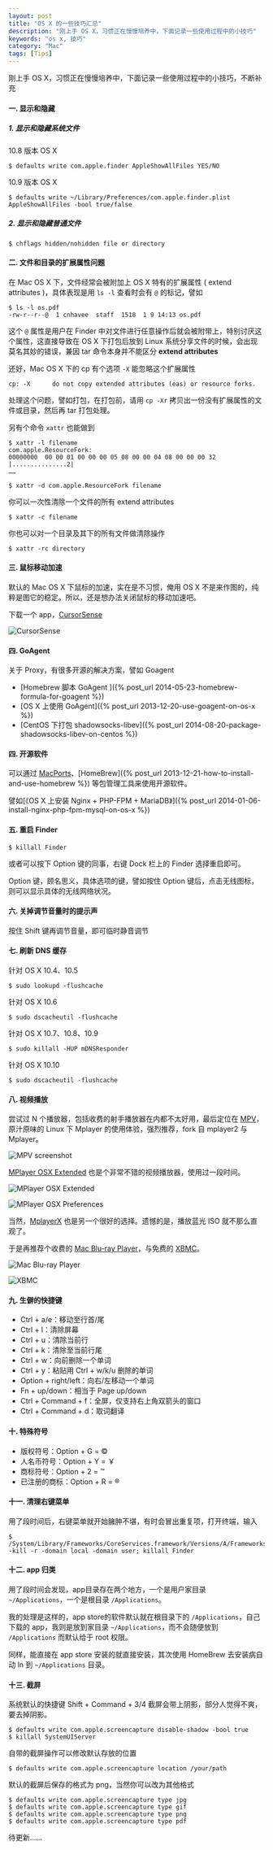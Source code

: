 ```yaml
---
layout: post
title: "OS X 的一些技巧汇总"
description: "刚上手 OS X，习惯正在慢慢培养中，下面记录一些使用过程中的小技巧"
keywords: "os x, 技巧"
category: "Mac"
tags: [Tips]
---
```


刚上手 OS X，习惯正在慢慢培养中，下面记录一些使用过程中的小技巧，不断补充

#### 一. 显示和隐藏

##### 1. 显示和隐藏系统文件

10.8 版本 OS X

    $ defaults write com.apple.finder AppleShowAllFiles YES/NO

10.9 版本 OS X

    $ defaults write ~/Library/Preferences/com.apple.finder.plist AppleShowAllFiles -bool true/false

<!-- more -->
##### 2. 显示和隐藏普通文件

    $ chflags hidden/nohidden file or directory

#### 二. 文件和目录的扩展属性问题

在 Mac OS X 下，文件经常会被附加上 OS X 特有的扩展属性 ( extend attributes )，具体表现是用 `ls -l` 查看时会有 `@` 的标记，譬如

    $ ls -l os.pdf
    -rw-r--r--@  1 cnhavee  staff  1518  1 9 14:13 os.pdf

这个 `@` 属性是用户在 Finder 中对文件进行任意操作后就会被附带上，特别讨厌这个属性，这直接导致在 OS X 下打包后放到 Linux 系统分享文件的时候，会出现莫名其妙的错误，兼因 tar 命令本身并不能区分 **extend attributes**

还好，Mac OS X 下的 cp 有个选项 `-X` 能忽略这个扩展属性

    cp: -X      do not copy extended attributes (eas) or resource forks.

处理这个问题，譬如打包，在打包前，请用 `cp -Xr` 拷贝出一份没有扩展属性的文件或目录，然后再 tar 打包处理。

另有个命令 `xattr` 也能做到

    $ xattr -l filename
    com.apple.ResourceFork:
    00000000  00 00 01 00 00 00 05 08 00 00 04 08 00 00 00 32  |...............2|
    ……

    $ xattr -d com.apple.ResourceFork filename

你可以一次性清除一个文件的所有 extend attributes

    $ xattr -c filename

你也可以对一个目录及其下的所有文件做清除操作

    $ xattr -rc directory

#### 三. 鼠标移动加速

默认的 Mac OS X 下鼠标的加速，实在是不习惯，俺用 OS X 不是来作图的，纯粹是图它的稳定。所以，还是想办法关闭鼠标的移动加速吧。

下载一个 app，[CursorSense](http://plentycom.jp/en/cursorsense/download.php "CursorSense")

![CursorSense](http://cdn.09hd.com/images/2014/01/CursorSense.png)

#### 四. GoAgent

关于 Proxy，有很多开源的解决方案，譬如 Goagent

- [Homebrew 脚本 GoAgent ]({% post_url 2014-05-23-homebrew-formula-for-goagent %})
- [OS X 上使用 GoAgent]({% post_url 2013-12-20-use-goagent-on-os-x %})
- [CentOS 下打包 shadowsocks-libev]({% post_url 2014-08-20-package-shadowsocks-libev-on-centos %})

#### 四. 开源软件

可以通过 [MacPorts](http://www.macports.org)、[HomeBrew]({% post_url 2013-12-21-how-to-install-and-use-homebrew %}) 等包管理工具来使用开源软件。

譬如[《OS X 上安装 Nginx + PHP-FPM + MariaDB》]({% post_url 2014-01-06-install-nginx-php-fpm-mysql-on-os-x %})

#### 五. 重启 Finder

    $ killall Finder

或者可以按下 Option 键的同事，右键 Dock 栏上的 Finder 选择重启即可。

Option 键，顾名思义，具体选项的键，譬如按住 Option 键后，点击无线图标，则可以显示具体的无线网络状况。

#### 六. 关掉调节音量时的提示声

按住 Shift 键再调节音量，即可临时静音调节

#### 七. 刷新 DNS 缓存

针对 OS X 10.4、10.5

    $ sudo lookupd -flushcache


针对 OS X 10.6

    $ sudo dscacheutil -flushcache

针对 OS X 10.7、10.8、10.9

    $ sudo killall -HUP mDNSResponder

针对 OS X 10.10

    $ sudo dscacheutil -flushcache

#### 八. 视频播放

尝试过 N 个播放器，包括收费的射手播放器在内都不太好用，最后定位在 [MPV](//mpv.io)，原汁原味的 Linux 下 Mplayer 的使用体验，强烈推荐，fork 自 mplayer2 与 Mplayer。

![MPV screenshot](http://cdn.09hd.com/images/2014/01/mpv.png)

[MPlayer OSX Extended](http://mplayerosx.ch) 也是个非常不错的视频播放器，使用过一段时间。

![MPlayer OSX Extended](http://cdn.09hd.com/images/2014/01/mplayer-osx.png)

![MPlayer OSX Preferences](http://cdn.09hd.com/images/2014/01/mplayer-osx-preferences.png)

当然，[MplayerX](//mplayerx.org) 也是另一个很好的选择。遗憾的是，播放蓝光 ISO 就不那么直观了。

于是再推荐个收费的 [Mac Blu-ray Player](//www.macblurayplayer.com)，与免费的 [XBMC](//kodi.tv/)。

![Mac Blu-ray Player](http://cdn.09hd.com/images/2014/01/mac-blu-ray-player.png)

![XBMC](http://cdn.09hd.com/images/2014/01/xbmc.png)

#### 九. 生僻的快捷键

- Ctrl + a/e：移动至行首/尾
- Ctrl + l：清除屏幕
- Ctrl + u：清除当前行
- Ctrl + k：清除至当前行尾
- Ctrl + w：向前删除一个单词
- Ctrl + y：粘贴用 Ctrl + w/k/u 删除的单词
- Option + right/left：向右/左移动一个单词
- Fn + up/down：相当于 Page up/down
- Ctrl + Command + f：全屏，仅支持右上角双箭头的窗口
- Ctrl + Command + d：取词翻译

#### 十.  特殊符号

- 版权符号：Option + G = ©
- 人名币符号：Option + Y = ￥
- 商标符号：Option + 2 = ™
- 已注册的商标：Option + R = ®

#### 十一. 清理右键菜单

用了段时间后，右键菜单就开始臃肿不堪，有时会冒出重复项，打开终端，输入

    $ /System/Library/Frameworks/CoreServices.framework/Versions/A/Frameworks/LaunchServices.framework/Versions/A/Support/lsregister -kill -r -domain local -domain user; killall Finder

#### 十二. app 归类

用了段时间会发现，app目录存在两个地方，一个是用户家目录 `~/Applications`，一个是根目录 `/Applications`。

我的处理是这样的，app store的软件默认就在根目录下的 `/Applications`，自己下载的 app，我则是放到家目录 `~/Applications`，而不会随便放到 `/Applications` 而默认给于 root 权限。

同样，能直接在 app store 安装的就直接安装，其次使用 HomeBrew 去安装病自动 ln 到 `~/Applications` 目录。

#### 十三. 截屏

系统默认的快捷键 Shift + Command + 3/4 截屏会带上阴影，部分人觉得不爽，要去掉阴影。

    $ defaults write com.apple.screencapture disable-shadow -bool true
    $ killall SystemUIServer

自带的截屏操作可以修改默认存放的位置

    $ defaults write com.apple.screencapture location /your/path

默认的截屏后保存的格式为 png，当然你可以改为其他格式

    $ defaults write com.apple.screencapture type jpg
    $ defaults write com.apple.screencapture type gif
    $ defaults write com.apple.screencapture type png
    $ defaults write com.apple.screencapture type pdf

待更新……
